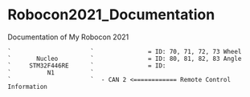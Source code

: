 # Robocon2021_Documentation
Documentation of My Robocon 2021

````````````````````````  - CAN 1 ============> Swerve Drive
`                      `               = ID: 70, 71, 72, 73 Wheel
`       Nucleo         `               = ID: 80, 81, 82, 83 Angle
`     STM32F446RE      `               = ID: 
`          N1          `
`                      `  - CAN 2 <============ Remote Control Information
````````````````````````
